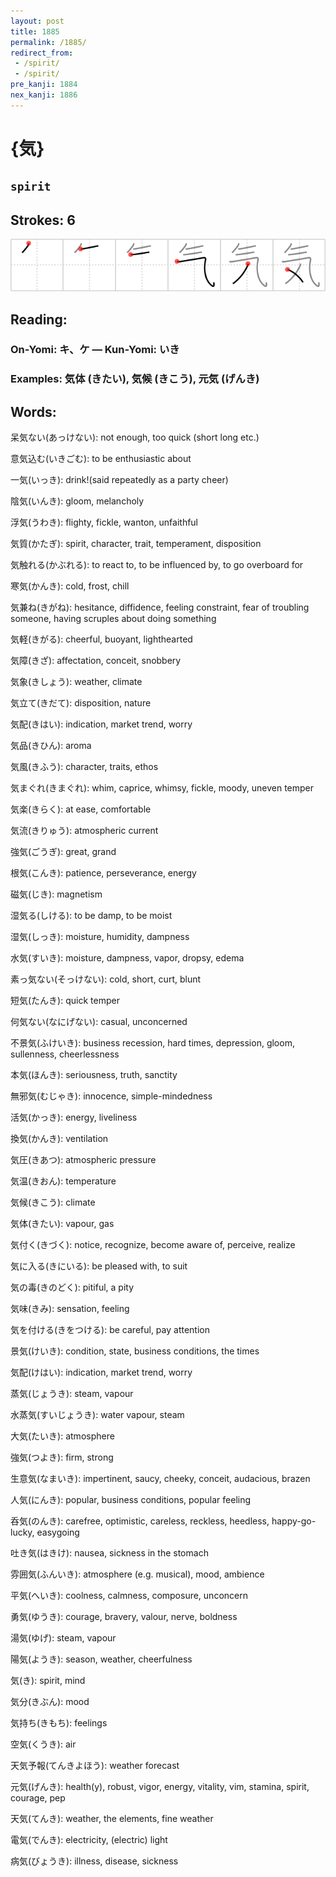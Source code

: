 ```yaml
---
layout: post
title: 1885
permalink: /1885/
redirect_from:
 - /spirit/
 - /spirit/
pre_kanji: 1884
nex_kanji: 1886
---
```


# {気}

## `spirit`

## Strokes: 6

<div class="stroke"><img src="../images/E6B097.png" /></div>

## Reading:

### On-Yomi: キ、ケ &mdash; Kun-Yomi: いき

### Examples: 気体 (きたい), 気候 (きこう), 元気 (げんき)

## Words:

呆気ない(あっけない): not enough, too quick (short long etc.)

意気込む(いきごむ): to be enthusiastic about

一気(いっき): drink!(said repeatedly as a party cheer)

陰気(いんき): gloom, melancholy

浮気(うわき): flighty, fickle, wanton, unfaithful

気質(かたぎ): spirit, character, trait, temperament, disposition

気触れる(かぶれる): to react to, to be influenced by, to go overboard for

寒気(かんき): cold, frost, chill

気兼ね(きがね): hesitance, diffidence, feeling constraint, fear of troubling someone, having scruples about doing something

気軽(きがる): cheerful, buoyant, lighthearted

気障(きざ): affectation, conceit, snobbery

気象(きしょう): weather, climate

気立て(きだて): disposition, nature

気配(きはい): indication, market trend, worry

気品(きひん): aroma

気風(きふう): character, traits, ethos

気まぐれ(きまぐれ): whim, caprice, whimsy, fickle, moody, uneven temper

気楽(きらく): at ease, comfortable

気流(きりゅう): atmospheric current

強気(ごうぎ): great, grand

根気(こんき): patience, perseverance, energy

磁気(じき): magnetism

湿気る(しける): to be damp, to be moist

湿気(しっき): moisture, humidity, dampness

水気(すいき): moisture, dampness, vapor, dropsy, edema

素っ気ない(そっけない): cold, short, curt, blunt

短気(たんき): quick temper

何気ない(なにげない): casual, unconcerned

不景気(ふけいき): business recession, hard times, depression, gloom, sullenness, cheerlessness

本気(ほんき): seriousness, truth, sanctity

無邪気(むじゃき): innocence, simple-mindedness

活気(かっき): energy, liveliness

換気(かんき): ventilation

気圧(きあつ): atmospheric pressure

気温(きおん): temperature

気候(きこう): climate

気体(きたい): vapour, gas

気付く(きづく): notice, recognize, become aware of, perceive, realize

気に入る(きにいる): be pleased with, to suit

気の毒(きのどく): pitiful, a pity

気味(きみ): sensation, feeling

気を付ける(きをつける): be careful, pay attention

景気(けいき): condition, state, business conditions, the times

気配(けはい): indication, market trend, worry

蒸気(じょうき): steam, vapour

水蒸気(すいじょうき): water vapour, steam

大気(たいき): atmosphere

強気(つよき): firm, strong

生意気(なまいき): impertinent, saucy, cheeky, conceit, audacious, brazen

人気(にんき): popular, business conditions, popular feeling

呑気(のんき): carefree, optimistic, careless, reckless, heedless, happy-go-lucky, easygoing

吐き気(はきけ): nausea, sickness in the stomach

雰囲気(ふんいき): atmosphere (e.g. musical), mood, ambience

平気(へいき): coolness, calmness, composure, unconcern

勇気(ゆうき): courage, bravery, valour, nerve, boldness

湯気(ゆげ): steam, vapour

陽気(ようき): season, weather, cheerfulness

気(き): spirit, mind

気分(きぶん): mood

気持ち(きもち): feelings

空気(くうき): air

天気予報(てんきよほう): weather forecast

元気(げんき): health(y), robust, vigor, energy, vitality, vim, stamina, spirit, courage, pep

天気(てんき): weather, the elements, fine weather

電気(でんき): electricity, (electric) light

病気(びょうき): illness, disease, sickness
